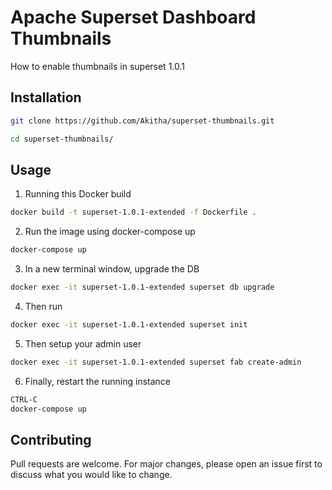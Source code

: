 # Apache Superset Dashboard Thumbnails

How to enable thumbnails in superset 1.0.1
## Installation



```bash
git clone https://github.com/Akitha/superset-thumbnails.git

cd superset-thumbnails/
```

## Usage
1. Running this Docker build
```bash
docker build -t superset-1.0.1-extended -f Dockerfile .
```
2. Run the image using docker-compose up
```bash
docker-compose up 
```
3. In a new terminal window, upgrade the DB
```bash
docker exec -it superset-1.0.1-extended superset db upgrade
```
4. Then run 
```bash
docker exec -it superset-1.0.1-extended superset init
```
5. Then setup your admin user
```bash
docker exec -it superset-1.0.1-extended superset fab create-admin
```
6. Finally, restart the running instance
```bash
CTRL-C
docker-compose up
```
## Contributing
Pull requests are welcome. For major changes, please open an issue first to discuss what you would like to change.

